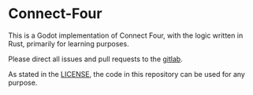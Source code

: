 # Connect-Four

This is a Godot implementation of Connect Four, with the logic written in Rust,
primarily for learning purposes.

Please direct all issues and pull requests to the
[gitlab](https://gitlab.com/donottellmetonottellyou/connect-four).

As stated in the [LICENSE](./LICENSE), the code in this repository can be used
for any purpose.
